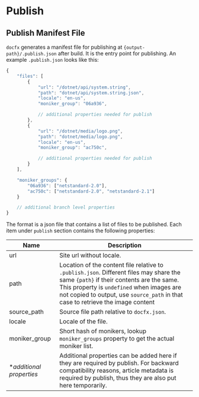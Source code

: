 # Publish

## Publish Manifest File

`docfx` generates a manifest file for publishing at `{output-path}/.publish.json` after build. It is the entry point for publishing. An example `.publish.json` looks like this:

```javascript
{
    "files": [
        {
            "url": "/dotnet/api/system.string",
            "path": "dotnet/api/system.string.json",
            "locale": "en-us",
            "moniker_group": "06a936",

            // additional properties needed for publish
        },
        {
            "url": "/dotnet/media/logo.png",
            "path": "dotnet/media/logo.png",
            "locale": "en-us",
            "moniker_group": "ac750c",

            // additional properties needed for publish
        }
    ],

    "moniker_groups": {
        "06a936": ["netstandard-2.0"],
        "ac750c": ["netstandard-2.0", "netstandard-2.1"]
    }

    // additional branch level properties
}
```

The format is a json file that contains a list of files to be published. Each item under `publish` section contains the following properties:

Name        | Description
------------|-----------------
url         | Site url without locale.
path        | Location of the content file relative to `.publish.json`. Different files may share the same `{path}` if their contents are the same. This property is `undefined` when images are not copied to output, use `source_path` in that case to retrieve the image content
source_path | Source file path relative to `docfx.json`.
locale      | Locale of the file.
moniker_group | Short hash of monikers, lookup `moniker_groups` property to get the actual moniker list.
**additional properties* | Additional properties can be added here if they are required by publish. For backward compatibility reasons, article metadata is required by publish, thus they are also put here temporarily.
